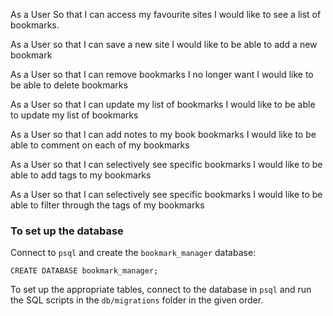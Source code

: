 As a User
So that I can access my favourite sites
I would like to see a list of bookmarks.

As a User
so that I can save a new site
I would like to be able to add a new bookmark

As a User
so that I can remove bookmarks I no longer want
I would like to be able to delete bookmarks

As a User
so that I can update my list of bookmarks
I would like to be able to update my list of bookmarks

As a User
so that I can add notes to my book bookmarks
I would like to be able to comment on each of my bookmarks

As a User
so that I can selectively see specific bookmarks
I would like to be able to add tags to my bookmarks

As a User
so that I can selectively see specific bookmarks
I would like to be able to filter through the tags of my bookmarks


### To set up the database

 Connect to `psql` and create the `bookmark_manager` database:

 ```
CREATE DATABASE bookmark_manager;
```

 To set up the appropriate tables, connect to the database in `psql` and run the SQL scripts in the `db/migrations` folder in the given order.
